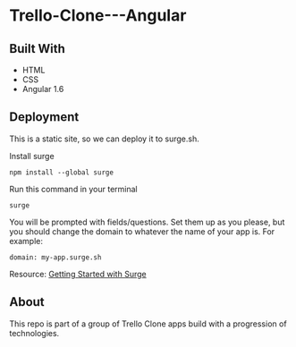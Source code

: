 # Trello-Clone---Angular

## Built With
* HTML
* CSS
* Angular 1.6

## Deployment
This is a static site, so we can deploy it to surge.sh.

Install surge 
```
npm install --global surge
```

Run this command in your terminal
```
surge
```

You will be prompted with fields/questions. Set them up as you please, but you should change the domain to whatever the name of your app is. For example:

```
domain: my-app.surge.sh
```

Resource: [Getting Started with Surge](http://surge.sh/help/getting-started-with-surge)

## About
This repo is part of a group of Trello Clone apps build with a progression of technologies.

